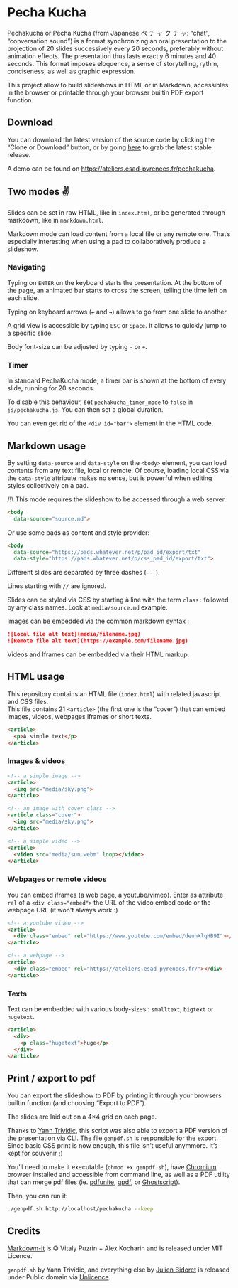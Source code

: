 # Pecha Kucha

Pechakucha or Pecha Kucha (from Japanese ペ チ ャ ク チ ャ: “chat”, “conversation sound”) is a format synchronizing an oral presentation to the projection of 20 slides successively every 20 seconds, preferably without animation effects. The presentation thus lasts exactly 6 minutes and 40 seconds. This format imposes eloquence, a sense of storytelling, rythm, conciseness, as well as graphic expression.

This project allow to build slideshows in HTML or in Markdown, accessibles in the browser or printable through your browser builtin PDF export function.

## Download

You can download the latest version of the source code by clicking the “Clone or Download” button, or by going [here](https://github.com/esapyrenees/pechakucha/releases) to grab the latest stable release.

A demo can be found on https://ateliers.esad-pyrenees.fr/pechakucha.

## Two modes ✌

Slides can be set in raw HTML, like in `index.html`, or be generated through markdown, like in `markdown.html`.

Markdown mode can load content from a local file or any remote one. That’s especially interesting when using a pad to collaboratively produce a slideshow. 

### Navigating

Typing on `ENTER` on the keyboard starts the presentation. At the bottom of the page, an animated bar starts to cross the screen, telling the time left on each slide.

Typing on keyboard arrows (`←` and `→`) allows to go from one slide to another.

A grid view is accessible by typing `ESC` or `Space`. It allows to quickly jump to a specific slide.

Body font-size can be adjusted by typing `-` or `+`.

### Timer

In standard PechaKucha mode, a timer bar is shown at the bottom of every slide, running for 20 seconds.

To disable this behaviour, set `pechakucha_timer_mode` to `false` in `js/pechakucha.js`. You can then set a global duration. 

You can even get rid of the `<div id="bar">` element in the HTML code.

## Markdown usage

By setting `data-source` and `data-style` on the `<body>` element, you can load contents from any text file, local or remote. Of course, loading local CSS via the `data-style` attribute makes no sense, but is powerful when editing styles collectively on a pad.

/!\ This mode requires the slideshow to be accessed through a web server.

```html
<body
  data-source="source.md">
```
Or use some pads as content and style provider:

```html
<body
  data-source="https://pads.whatever.net/p/pad_id/export/txt"
  data-style="https://pads.whatever.net/p/css_pad_id/export/txt">
```
Different slides are separated by three dashes (`---`).

Lines starting with `//` are ignored.

Slides can be styled via CSS by starting à line with the term `class:` followed by any class names. Look at `media/source.md` example.

Images can be embedded via the common markdown syntax :
```markdown
![Local file alt text](media/filename.jpg)
![Remote file alt text](https://example.com/filename.jpg)
```
Videos and Iframes can be embedded via their HTML markup.

## HTML usage

This repository contains an HTML file (`index.html`) with related javascript and CSS files.  
This file contains 21 `<article>` (the first one is the “cover”) that can embed images, videos, webpages iframes or short texts. 
```html
<article>
  <p>A simple text</p>
</article>
```

### Images & videos
```html
<!-- a simple image -->
<article>
  <img src="media/sky.png">
</article>

<!-- an image with cover class -->
<article class="cover">
  <img src="media/sky.png">
</article>

<!-- a simple video -->
<article>
  <video src="media/sun.webm" loop></video>
</article>
```
### Webpages or remote videos

You can embed iframes (a web page, a youtube/vimeo). Enter as attribute `rel` of a `<div class="embed">` the URL of the video embed code or the webpage URL (it won't always work :)

```html
<!-- a youtube video -->
<article>
  <div class="embed" rel="https://www.youtube.com/embed/deuhXlqHB9I"></div>
</article>

<!-- a webpage -->
<article>
  <div class="embed" rel="https://ateliers.esad-pyrenees.fr/"></div>
</article>
```

### Texts
Text can be embedded with various body-sizes : `smalltext`, `bigtext` or `hugetext`.
```html
<article>
  <div>
    <p class="hugetext">huge</p>
  </div>
</article>
```


## Print / export to pdf

You can export the slideshow to PDF by printing it through your browsers builtin function (and choosing “Export to PDF”).

The slides are laid out on a 4×4 grid on each page.

Thanks to [Yann Trividic](https://yanntrividic.fr/), this script was also able to export a PDF version of the presentation via CLI. The file `genpdf.sh` is responsible for the export. Since basic CSS print is now enough, this file isn’t useful anymmore. It’s kept for souvenir ;)

You’ll need to make it executable (`chmod +x genpdf.sh`), have [Chromium](https://www.chromium.org/Home/) browser installed and accessible from command line, as well as a PDF utility that can merge pdf files (ie. [pdfunite](https://poppler.freedesktop.org/), [qpdf](https://qpdf.sourceforge.io/), or [Ghostscript](https://www.ghostscript.com/)).

Then, you can run it:

```sh
./genpdf.sh http://localhost/pechakucha --keep
```


## Credits

[Markdown-it](https://github.com/markdown-it/markdown-it) is © Vitaly Puzrin + Alex Kocharin and is released under MIT Licence.

`genpdf.sh` by Yann Trividic, and everything else by [Julien Bidoret](https://accentgrave.net) is released under Public domain via [Unlicence](https://unlicense.org).


